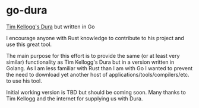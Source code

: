 # go-dura
[Tim Kellogg's Dura](https://github.com/tkellogg/dura) but written in Go

I encourage anyone with Rust knowledge to contribute to his project and use this great tool.

The main purpose for this effort is to provide the same (or at least very similar) functionality as Tim Kellogg's Dura but in a version written in Golang. As I am less familiar with Rust than I am with Go I wanted to prevent the need to download yet another host of applications/tools/compilers/etc. to use his tool.

Initial working version is TBD but should be coming soon. Many thanks to Tim Kellogg and the internet for supplying us with Dura.
